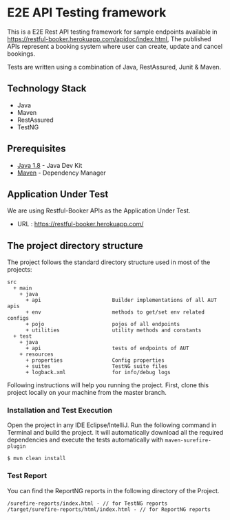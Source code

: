 # E2E API Testing framework

This is a E2E Rest API testing framework for sample endpoints available in https://restful-booker.herokuapp.com/apidoc/index.html, 
The published APIs represent a booking system where user can create, update and cancel bookings.

Tests are written using a combination of Java, RestAssured, Junit & Maven.

## Technology Stack

- Java
- Maven
- RestAssured
- TestNG

## Prerequisites

- [Java 1.8](https://www.oracle.com/technetwork/java/javase/downloads/jdk8-downloads-2133151.html) - Java Dev Kit
- [Maven](https://maven.apache.org/download.cgi) - Dependency Manager

## Application Under Test

We are using Restful-Booker APIs as the Application Under Test.

- URL : https://restful-booker.herokuapp.com/

## The project directory structure

The project follows the standard directory structure used in most of the projects:

```
src
  + main
    + java
      + api                       Builder implementations of all AUT apis
      + env                       methods to get/set env related configs
      + pojo                      pojos of all endpoints
      + utilities                 utility methods and constants
  + test
    + java
      + api                       tests of endpoints of AUT
    + resources
      + properties                Config properties
      + suites                    TestNG suite files
      + logback.xml               for info/debug logs
```

Following instructions will help you running the project. First, clone this project locally on your machine from the master branch.

### Installation and Test Execution

Open the project in any IDE Eclipse/IntelliJ. Run the following command in Terminal and build the project. It will automatically download all the required dependencies and execute the tests automatically with `maven-surefire-plugin`

```
$ mvn clean install
```

### Test Report

You can find the ReportNG reports in the following directory of the Project.

```
/surefire-reports/index.html - // for TestNG reports
/target/surefire-reports/html/index.html - // for ReportNG reports
```
